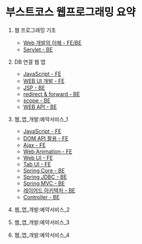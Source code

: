 # 부스트코스 웹프로그래밍 요약


1. 웹 프로그래밍 기초
	- [Web 개발의 이해 - FE/BE](https://github.com/robin00q/boostcourse_web_summary/blob/master/1%EC%9E%A5_%EC%9B%B9%ED%94%84%EB%A1%9C%EA%B7%B8%EB%9E%98%EB%B0%8D_%EA%B8%B0%EC%B4%88/1_1.md)
	- [Servlet - BE](https://github.com/robin00q/boostcourse_web_summary/blob/master/1%EC%9E%A5_%EC%9B%B9%ED%94%84%EB%A1%9C%EA%B7%B8%EB%9E%98%EB%B0%8D_%EA%B8%B0%EC%B4%88/1_5.md)
	
2. DB 연결 웹 앱
    - [JavaScript - FE](https://github.com/robin00q/boostcourse_web_summary/blob/master/2%EC%9E%A5_DB_%EC%97%B0%EA%B2%B0_%EC%9B%B9_%EC%95%B1/2_1.md)
    - [WEB UI 개발 - FE](https://github.com/robin00q/boostcourse_web_summary/blob/master/2%EC%9E%A5_DB_%EC%97%B0%EA%B2%B0_%EC%9B%B9_%EC%95%B1/2_2.md)
    - [JSP - BE](https://github.com/robin00q/boostcourse_web_summary/blob/master/2%EC%9E%A5_DB_%EC%97%B0%EA%B2%B0_%EC%9B%B9_%EC%95%B1/2_3.md)
    - [redirect & forward - BE](https://github.com/robin00q/boostcourse_web_summary/blob/master/2%EC%9E%A5_DB_%EC%97%B0%EA%B2%B0_%EC%9B%B9_%EC%95%B1/2_4.md)
    - [scope - BE](https://github.com/robin00q/boostcourse_web_summary/blob/master/2%EC%9E%A5_DB_%EC%97%B0%EA%B2%B0_%EC%9B%B9_%EC%95%B1/2_5.md)
    - [WEB API - BE](https://github.com/robin00q/boostcourse_web_summary/blob/master/2%EC%9E%A5_DB_%EC%97%B0%EA%B2%B0_%EC%9B%B9_%EC%95%B1/2_11.md)

3. 웹_앱_개발:예약서비스_1
    - [JavaScript - FE](https://github.com/robin00q/boostcourse_web_summary/blob/master/3%EC%9E%A5_%EC%9B%B9_%EC%95%B1_%EA%B0%9C%EB%B0%9C:%EC%98%88%EC%95%BD%EC%84%9C%EB%B9%84%EC%8A%A4_1/3_1.md)
    - [DOM API 활용 - FE](https://github.com/robin00q/boostcourse_web_summary/blob/master/3%EC%9E%A5_%EC%9B%B9_%EC%95%B1_%EA%B0%9C%EB%B0%9C:%EC%98%88%EC%95%BD%EC%84%9C%EB%B9%84%EC%8A%A4_1/3_2.md)
    - [Ajax - FE](https://github.com/robin00q/boostcourse_web_summary/blob/master/3%EC%9E%A5_%EC%9B%B9_%EC%95%B1_%EA%B0%9C%EB%B0%9C:%EC%98%88%EC%95%BD%EC%84%9C%EB%B9%84%EC%8A%A4_1/3_3.md)
    - [Web Animation - FE](https://github.com/robin00q/boostcourse_web_summary/blob/master/3%EC%9E%A5_%EC%9B%B9_%EC%95%B1_%EA%B0%9C%EB%B0%9C:%EC%98%88%EC%95%BD%EC%84%9C%EB%B9%84%EC%8A%A4_1/3_4.md)
    - [Web UI - FE]()
    - [Tab UI - FE]()
    - [Spring Core - BE]()
    - [Spring JDBC - BE]()
    - [Spring MVC - BE]()
    - [레이어드 아키텍처 - BE]()
    - [Controller - BE]()

4. 웹_앱_개발:예약서비스_2

5. 웹_앱_개발:예약서비스_3

6. 웹_앱_개발:예약서비스_4